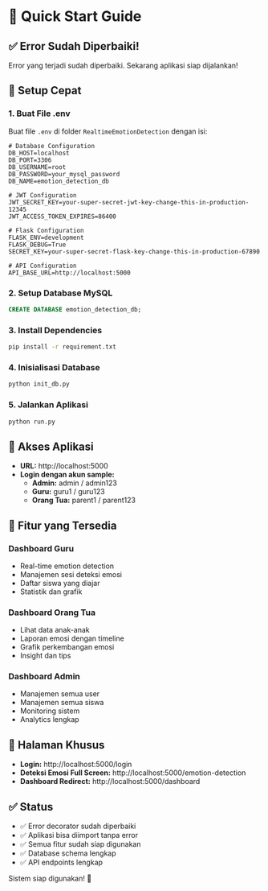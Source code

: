 # 🚀 Quick Start Guide

## ✅ Error Sudah Diperbaiki!

Error yang terjadi sudah diperbaiki. Sekarang aplikasi siap dijalankan!

## 🔧 Setup Cepat

### 1. Buat File .env
Buat file `.env` di folder `RealtimeEmotionDetection` dengan isi:

```env
# Database Configuration
DB_HOST=localhost
DB_PORT=3306
DB_USERNAME=root
DB_PASSWORD=your_mysql_password
DB_NAME=emotion_detection_db

# JWT Configuration
JWT_SECRET_KEY=your-super-secret-jwt-key-change-this-in-production-12345
JWT_ACCESS_TOKEN_EXPIRES=86400

# Flask Configuration
FLASK_ENV=development
FLASK_DEBUG=True
SECRET_KEY=your-super-secret-flask-key-change-this-in-production-67890

# API Configuration
API_BASE_URL=http://localhost:5000
```

### 2. Setup Database MySQL
```sql
CREATE DATABASE emotion_detection_db;
```

### 3. Install Dependencies
```bash
pip install -r requirement.txt
```

### 4. Inisialisasi Database
```bash
python init_db.py
```

### 5. Jalankan Aplikasi
```bash
python run.py
```

## 🎯 Akses Aplikasi

- **URL:** http://localhost:5000
- **Login dengan akun sample:**
  - **Admin:** admin / admin123
  - **Guru:** guru1 / guru123
  - **Orang Tua:** parent1 / parent123

## 📱 Fitur yang Tersedia

### Dashboard Guru
- Real-time emotion detection
- Manajemen sesi deteksi emosi
- Daftar siswa yang diajar
- Statistik dan grafik

### Dashboard Orang Tua
- Lihat data anak-anak
- Laporan emosi dengan timeline
- Grafik perkembangan emosi
- Insight dan tips

### Dashboard Admin
- Manajemen semua user
- Manajemen semua siswa
- Monitoring sistem
- Analytics lengkap

## 🔗 Halaman Khusus

- **Login:** http://localhost:5000/login
- **Deteksi Emosi Full Screen:** http://localhost:5000/emotion-detection
- **Dashboard Redirect:** http://localhost:5000/dashboard

## ✅ Status

- ✅ Error decorator sudah diperbaiki
- ✅ Aplikasi bisa diimport tanpa error
- ✅ Semua fitur sudah siap digunakan
- ✅ Database schema lengkap
- ✅ API endpoints lengkap

Sistem siap digunakan! 🎉